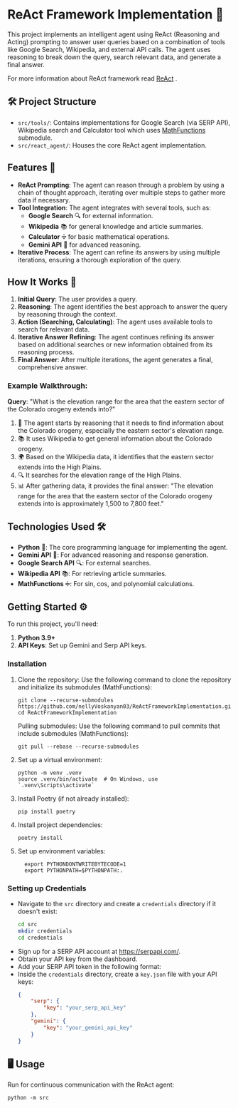 # **ReAct Framework Implementation 🤖**

This project implements an intelligent agent using ReAct (Reasoning and Acting) prompting to answer user queries based on a combination of tools like Google Search, Wikipedia, and external API calls. The agent uses reasoning to break down the query, search relevant data, and generate a final answer.

For more information about ReAct framework read [ReAct](https://arxiv.org/pdf/2210.03629) .

## 🛠️ Project Structure

- `src/tools/`: Contains implementations for Google Search (via SERP API), Wikipedia search and Calculator tool which uses [MathFunctions](https://github.com/nellyVoskanyan03/MathFunctions) submodule.
- `src/react_agent/`: Houses the core ReAct agent implementation.

## **Features 🚀**
- **ReAct Prompting**: The agent can reason through a problem by using a chain of thought approach, iterating over multiple steps to gather more data if necessary.
- **Tool Integration**: The agent integrates with several tools, such as:
  - **Google Search** 🔍 for external information.
  - **Wikipedia** 📚 for general knowledge and article summaries.
  - **Calculator** ➗ for basic mathematical operations.
  - **Gemini API** 🔮 for advanced reasoning.
- **Iterative Process**: The agent can refine its answers by using multiple iterations, ensuring a thorough exploration of the query.

## **How It Works 🔧**

1. **Initial Query**: The user provides a query.
2. **Reasoning**: The agent identifies the best approach to answer the query by reasoning through the context.
3. **Action (Searching, Calculating)**: The agent uses available tools to search for relevant data.
4. **Iterative Answer Refining**: The agent continues refining its answer based on additional searches or new information obtained from its reasoning process.
5. **Final Answer**: After multiple iterations, the agent generates a final, comprehensive answer.

### Example Walkthrough:

**Query**: "What is the elevation range for the area that the eastern sector of the Colorado orogeny extends into?"

1. 🤔 The agent starts by reasoning that it needs to find information about the Colorado orogeny, especially the eastern sector's elevation range.
2. 📚 It uses Wikipedia to get general information about the Colorado orogeny.
3. 🌍 Based on the Wikipedia data, it identifies that the eastern sector extends into the High Plains.
4. 🔍 It searches for the elevation range of the High Plains.
5. 📊 After gathering data, it provides the final answer: "The elevation range for the area that the eastern sector of the Colorado orogeny extends into is approximately 1,500 to 7,800 feet."

## **Technologies Used 🛠️**
- **Python** 🐍: The core programming language for implementing the agent.
- **Gemini API** 🔮: For advanced reasoning and response generation.
- **Google Search API** 🔍: For external searches.
- **Wikipedia API** 📚: For retrieving article summaries.
- **MathFunctions** ➗: For sin, cos, and polynomial calculations.

## **Getting Started ⚙️**

To run this project, you'll need:
1. **Python 3.9+** 
2. **API Keys**: Set up Gemini and Serp API keys.

### Installation

1. Clone the repository: Use the following command to clone the repository and initialize its submodules (MathFunctions):
   ```
   git clone --recurse-submodules https://github.com/nellyVoskanyan03/ReActFrameworkImplementation.git
   cd ReActFrameworkImplementation
   ```
    Pulling submodules: Use the following command to pull commits that include submodules (MathFunctions):
    ```
    git pull --rebase --recurse-submodules
    ```
2. Set up a virtual environment:
   ```
   python -m venv .venv
   source .venv/bin/activate  # On Windows, use `.venv\Scripts\activate`
   ```

3. Install Poetry (if not already installed):
   ```
   pip install poetry
   ```

4. Install project dependencies:
   ```
   poetry install
   ```

5. Set up environment variables:
   ```
     export PYTHONDONTWRITEBYTECODE=1
     export PYTHONPATH=$PYTHONPATH:.
   ```

### Setting up Credentials

   - Navigate to the `src` directory and create a `credentials` directory if it doesn't exist:
     ```bash
     cd src
     mkdir credentials
     cd credentials
     ```
   - Sign up for a SERP API account at https://serpapi.com/.
   - Obtain your API key from the dashboard.
   - Add your SERP API token in the following format:
   - Inside the `credentials` directory, create a `key.json` file with your API keys:
      ```json
      {
          "serp": {
              "key": "your_serp_api_key"
          },
          "gemini": {
              "key": "your_gemini_api_key"
          }
      }
      ```

## 🖥️ Usage
 Run for continuous communication with the ReAct agent:
   ```
   python -m src
   ```

